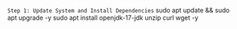 ```Step 1: Update System and Install Dependencies```
sudo apt update && sudo apt upgrade -y
sudo apt install openjdk-17-jdk unzip curl wget -y